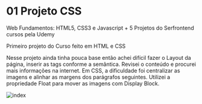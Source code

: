 # 01 Projeto CSS

Web Fundamentos: HTML5, CSS3 e Javascript + 5 Projetos do Serfrontend cursos pela Udemy

Primeiro projeto do Curso feito em HTML e CSS

Nesse projeto ainda tinha pouca base então achei difícil fazer o Layout da página, inserir as tags 
conforme a semântica. Revisei o conteúdo e procurei mais informações na internet. Em CSS, a dificuldade 
foi centralizar as imagens e alinhar as margens dos parágrafos seguintes. Utilizei a propriedade 
Float para mover as imagens com Display Block.


![index](https://user-images.githubusercontent.com/104173458/180114018-14e161a9-66c5-41eb-8b57-1bddeaaa6f74.png)

